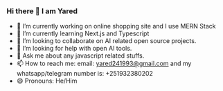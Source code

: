 ### Hi there 👋 I am Yared

- 🔭 I’m currently working on online shopping site and I use MERN Stack
- 🌱 I’m currently learning Next.js and Typescript
- 👯 I’m looking to collaborate on AI related open source projects.
- 🤔 I’m looking for help with open AI tools.
- 💬 Ask me about any javascript related stuffs.
- 📫 How to reach me: email: yared241993@gmail.com and my whatsapp/telegram number is: +251932380202
- 😄 Pronouns: He/Him

